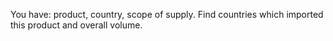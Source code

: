 You have: product, country, scope of supply. Find countries which imported this product and overall volume.